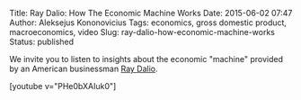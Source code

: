 Title: Ray Dalio: How The Economic Machine Works
Date: 2015-06-02 07:47
Author: Aleksejus Kononovicius
Tags: economics, gross domestic product, macroeconomics, video
Slug: ray-dalio-how-economic-machine-works
Status: published

We invite you to
listen to insights about the economic "machine" provided by an American
businessman [Ray Dalio](https://en.wikipedia.org/wiki/Ray_Dalio).

[youtube v="PHe0bXAIuk0"]
